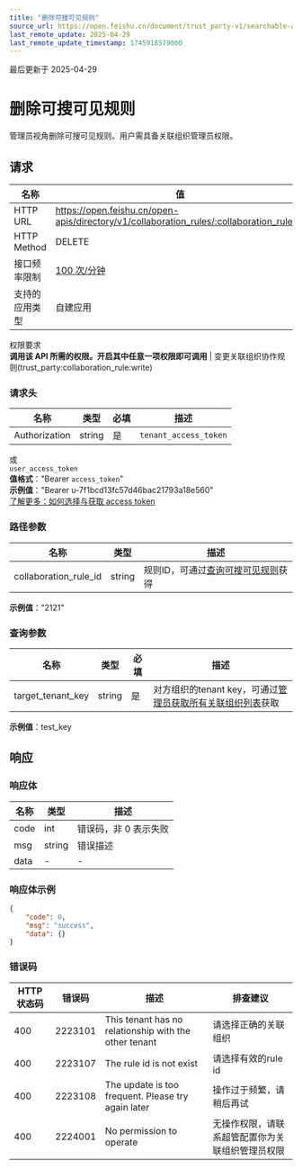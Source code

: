 ```yaml
---
title: "删除可搜可见规则"
source_url: https://open.feishu.cn/document/trust_party-v1/searchable-and-visible-rules/delete
last_remote_update: 2025-04-29
last_remote_update_timestamp: 1745918579000
---
```

最后更新于 2025-04-29

# 删除可搜可见规则

管理员视角删除可搜可见规则。用户需具备关联组织管理员权限。

## 请求
名称 | 值
---|---
HTTP URL | https://open.feishu.cn/open-apis/directory/v1/collaboration_rules/:collaboration_rule_id
HTTP Method | DELETE
接口频率限制 | [100 次/分钟](https://open.feishu.cn/document/ukTMukTMukTM/uUzN04SN3QjL1cDN)
支持的应用类型 | 自建应用
权限要求  
            **调用该 API 所需的权限。开启其中任意一项权限即可调用** | 变更关联组织协作规则(trust_party:collaboration_rule:write)

### 请求头

名称 | 类型 | 必填 | 描述
--- | --- | --- | ---
Authorization | string | 是 | `tenant_access_token`  
或  
`user_access_token`  
**值格式**："Bearer `access_token`"  
**示例值**："Bearer u-7f1bcd13fc57d46bac21793a18e560"  
[了解更多：如何选择与获取 access token](https://open.feishu.cn/document/uAjLw4CM/ugTN1YjL4UTN24CO1UjN/trouble-shooting/how-to-choose-which-type-of-token-to-use)

### 路径参数

名称 | 类型 | 描述
--- | --- | ---
collaboration_rule_id | string | 规则ID，可通过[查询可搜可见规则](https://open.feishu.cn/document/uAjLw4CM/ukTMukTMukTM/directory-v1/collaboration_rule/list)获得  
**示例值**："2121"

### 查询参数

名称 | 类型 | 必填 | 描述
--- | --- | --- | ---
target_tenant_key | string | 是 | 对方组织的tenant key，可通过[管理员获取所有关联组织列表](https://open.feishu.cn/document/uAjLw4CM/ukTMukTMukTM/directory-v1/collaboration_tenant/list)获取  
**示例值**：test_key

## 响应

### 响应体

名称 | 类型 | 描述
--- | --- | ---
code | int | 错误码，非 0 表示失败
msg | string | 错误描述
data | \- | \-

### 响应体示例
```json
{
    "code": 0,
    "msg": "success",
    "data": {}
}
```

### 错误码

HTTP状态码 | 错误码 | 描述 | 排查建议
--- | --- | --- | ---
400 | 2223101 | This tenant has no  relationship with the other tenant | 请选择正确的关联组织
400 | 2223107 | The rule id is not exist | 请选择有效的rule id
400 | 2223108 | The update is too frequent. Please try again later | 操作过于频繁，请稍后再试
400 | 2224001 | No permission to operate | 无操作权限，请联系超管配置你为关联组织管理员权限
